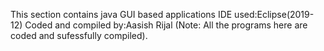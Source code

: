 This section contains java GUI based applications
IDE used:Eclipse(2019-12)
Coded and compiled by:Aasish Rijal
(Note: All the programs here are coded and sufessfully compiled).

